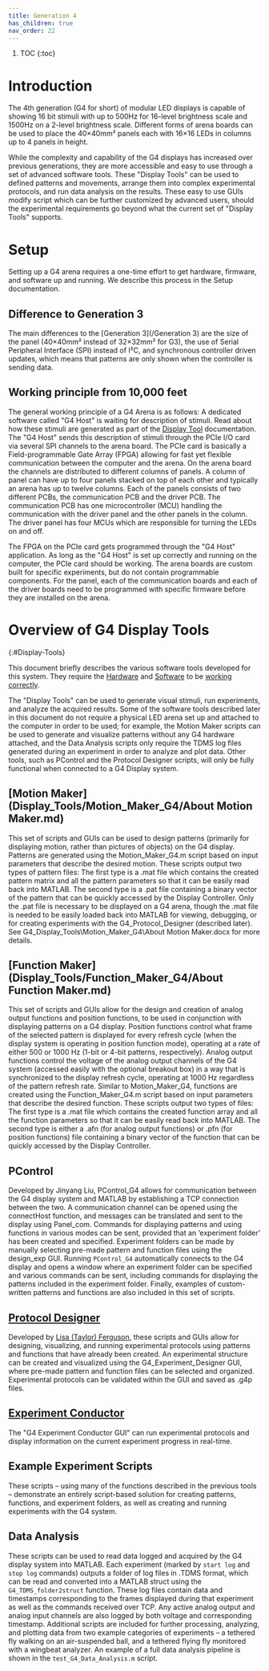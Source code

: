 ```yaml
---
title: Generation 4
has_children: true
nav_order: 22
---
```


1. TOC
{:toc}

# Introduction

The 4th generation (G4 for short) of modular LED displays is capable of showing 16 bit stimuli with up to 500Hz for 16-level brightness scale and 1500Hz on a 2-level brightness scale. Different forms of arena boards can be used to place the 40×40mm² panels each with 16×16 LEDs in columns up to 4 panels in height. 

While the complexity and capability of the G4 displays has increased over previous generations, they are more accessible and easy to use through a set of advanced software tools. These "Display Tools" can be used to defined patterns and movements, arrange them into complex experimental protocols, and run data analysis on the results. These easy to use GUIs modify script which can be further customized by advanced users, should the experimental requirements go beyond what the current set of "Display Tools" supports.

# Setup

Setting up a G4 arena requires a one-time effort to get hardware, firmware, and software up and running. We describe this process in the Setup documentation.

## Difference to Generation 3

The main differences to the [Generation 3](/Generation 3) are the size of the panel (40×40mm² instead of 32×32mm² for G3), the use of Serial Peripheral Interface (SPI) instead of I²C, and synchronous controller driven updates, which means that patterns are only shown when the controller is sending data.

## Working principle from 10,000 feet

The general working principle of a G4 Arena is as follows: A dedicated software called "G4 Host" is waiting for description of stimuli. Read about how these stimuli are generated as part of the [Display Tool](#Display-Tools) documentation. The "G4 Host" sends this description of stimuli through the PCIe I/O card via several SPI channels to the arena board. The PCIe card is basically a Field-programmable Gate Array (FPGA) allowing for fast yet flexible communication between the computer and the arena. On the arena board the channels are distributed to different columns of panels. A column of panel can have up to four panels stacked on top of each other and typically an arena has up to twelve columns. Each of the panels consists of two different PCBs, the communication PCB and the driver PCB. The communication PCB has one microcontroller (MCU) handling the communication with the driver panel and the other panels in the column. The driver panel has four MCUs which are responsible for turning the LEDs on and off.

The FPGA on the PCIe card gets programmed through the "G4 Host" application. As long as the "G4 Host" is set up correctly and running on the computer, the PCIe card should be working. The arena boards are custom built for specific experiments, but do not contain programmable components. For the panel, each of the communication boards and each of the driver boards need to be programmed with specific firmware before they are installed on the arena.

# Overview of G4 Display Tools
{:#Display-Tools}

This document briefly describes the various software tools developed for this system. They require the [Hardware](docs/G4_Hardware_Setup.md) and [Software](docs/G4_Software_Setup.md) to be [working correctly](docs/G4_Verify.md). 

The "Display Tools" can be used to generate visual stimuli, run experiments, and analyze the acquired results. Some of the software tools described later in this document do not require a physical LED arena set up and attached to the computer in order to be used; for example, the Motion Maker scripts can be used to generate and visualize patterns without any G4 hardware attached, and the Data Analysis scripts only require the TDMS log files generated during an experiment in order to analyze and plot data. Other tools, such as PControl and the Protocol Designer scripts, will only be fully functional when connected to a G4 Display system.

## [Motion Maker](Display_Tools/Motion_Maker_G4/About Motion Maker.md)

This set of scripts and GUIs can be used to design patterns (primarily for displaying motion, rather than pictures of objects) on the G4 display. Patterns are generated using the Motion_Maker_G4.m script based on input parameters that describe the desired motion. These scripts output two types of pattern files: The first type is a .mat file which contains the created pattern matrix and all the pattern parameters so that it can be easily read back into MATLAB. The second type is a .pat file containing a binary vector of the pattern that can be quickly accessed by the Display Controller. Only the .pat file is necessary to be displayed on a G4 arena, though the .mat file is needed to be easily loaded back into MATLAB for viewing, debugging, or for creating experiments with the G4_Protocol_Designer (described later). See G4_Display_Tools\Motion_Maker_G4\About Motion Maker.docx for more details.

## [Function Maker](Display_Tools/Function_Maker_G4/About Function Maker.md)

This set of scripts and GUIs allow for the design and creation of analog output functions and position functions, to be used in conjunction with displaying patterns on a G4 display. Position functions control what frame of the selected pattern is displayed for every refresh cycle (when the display system is operating in position function mode), operating at a rate of either 500 or 1000 Hz (1-bit or 4-bit patterns, respectively). Analog output functions control the voltage of the analog output channels of the G4 system (accessed easily with the optional breakout box) in a way that is synchronized to the display refresh cycle, operating at 1000 Hz regardless of the pattern refresh rate. Similar to Motion_Maker_G4, functions are created using the Function_Maker_G4.m script based on input parameters that describe the desired function. These scripts output two types of files: The first type is a .mat file which contains the created function array and all the function parameters so that it can be easily read back into MATLAB. The second type is either a .afn (for analog output functions) or .pfn (for position functions) file containing a binary vector of the function that can be quickly accessed by the Display Controller.

## PControl

Developed by Jinyang Liu, PControl_G4 allows for communication between the G4 display system and MATLAB by establishing a TCP connection between the two. A communication channel can be opened using the connectHost function, and messages can be translated and sent to the display using Panel_com. Commands for displaying patterns and using functions in various modes can be sent, provided that an ‘experiment folder’ has been created and specified. Experiment folders can be made by manually selecting pre-made pattern and function files using the design_exp GUI. Running `PControl_G4` automatically connects to the G4 display and opens a window where an experiment folder can be specified and various commands can be sent, including commands for displaying the patterns included in the experiment folder. Finally, examples of custom-written patterns and functions are also included in this set of scripts.

## [Protocol Designer](Display_Tools/docs/G4_Designer_Manual.md)

Developed by [Lisa (Taylor) Ferguson](mailto:taylorl@janelia.hhmi.org), these scripts and GUIs allow for designing, visualizing, and running experimental protocols using patterns and functions that have already been created. An experimental structure can be created and visualized using the G4_Experiment_Designer GUI, where pre-made pattern and function files can be selected and organized. Experimental protocols can be validated within the GUI and saved as .g4p files. 

## [Experiment Conductor](Display_Tools/docs/G4_Conductor_Manual.md)

The "G4 Experiment Conductor GUI" can run experimental protocols and display information on the current experiment progress in real-time.

## Example Experiment Scripts

These scripts – using many of the functions described in the previous tools – demonstrate an entirely script-based solution for creating patterns, functions, and experiment folders, as well as creating and running experiments with the G4 system.

## Data Analysis

These scripts can be used to read data logged and acquired by the G4 display system into MATLAB. Each experiment (marked by `start log` and `stop log` commands) outputs a folder of log files in .TDMS format, which can be read and converted into a MATLAB struct using the `G4_TDMS_folder2struct` function. These log files contain data and timestamps corresponding to the frames displayed during that experiment as well as the commands received over TCP. Any active analog output and analog input channels are also logged by both voltage and corresponding timestamp. Additional scripts are included for further processing, analyzing, and plotting data from two example categories of experiments – a tethered fly walking on an air-suspended ball, and a tethered flying fly monitored with a wingbeat analyzer. An example of a full data analysis pipeline is shown in the `test_G4_Data_Analysis.m` script.





